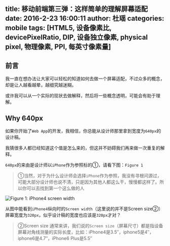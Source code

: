title: 移动前端第三弹：这样简单的理解屏幕适配
date: 2016-2-23 16:00:11
author: 杜瑶
categories: mobile
tags: [HTML5, 设备像素比, devicePixelRatio, DIP, 设备独立像素, physical pixel, 物理像素, PPI, 每英寸像素量]
---

## 前言

我一直在想办法让大家可以轻松的知道如何去做一个屏幕适配，不过众多的概念，却是让人越看越晕，越细究越迷糊。

或许我可以从一个实际的现状去做解释，然后将一些概念透明，可能会有助于理解。

## Why 640px

如果你开始了`Web App`的开发，我相信，你总能从设计师那里拿到宽度为`640px`的设计稿。

我猜很多人都已经知道这个值是怎么来的，但这并不妨碍我们再来做一次重复的解释。

`640px`的来由是设计师以`iPhone`作为参照标的①，请看下图：`Figure 1`

> ①当然，对于为什么设计师会选择`iPhone`作为参照，我没有寻根问源过，可能大部分设计师也说不清，只是因为其他人都这么干，慢慢都这样了。所以你可以去找到第一个这么做的人

![Figure 1: iPhone4 screen width](/image/adapter/iphone.png)

从图中能看到`iPhone4`纵向时的`Screen width`（这里说的并不是Screen size②）屏幕宽度为`320px`，似乎设计稿的宽度也应该是`320px`才对？

> ②Screen size
> 通常来讲，我们说的`Screen size`（屏幕尺寸）都是指设备屏幕对角线测量的实际长度，比如：iPhone4是3.5″，iphone5是4″，iphone6是4.7″，iPhone6 Plus是5.5″